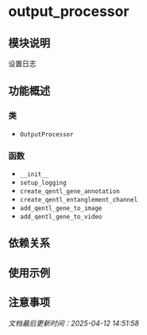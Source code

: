 # output_processor

## 模块说明
设置日志

## 功能概述

### 类

- `OutputProcessor`

### 函数

- `__init__`
- `setup_logging`
- `create_qentl_gene_annotation`
- `create_qentl_entanglement_channel`
- `add_qentl_gene_to_image`
- `add_qentl_gene_to_video`

## 依赖关系

## 使用示例

## 注意事项

*文档最后更新时间：2025-04-12 14:51:58*
